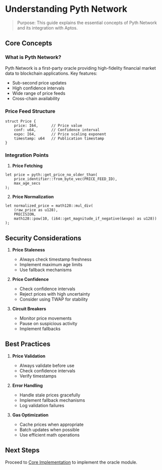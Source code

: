 # Understanding Pyth Network

> Purpose: This guide explains the essential concepts of Pyth Network and its integration with Aptos.

## Core Concepts

### What is Pyth Network?

Pyth Network is a first-party oracle providing high-fidelity financial market data to blockchain applications. Key features:
- Sub-second price updates
- High confidence intervals
- Wide range of price feeds
- Cross-chain availability

### Price Feed Structure

```move
struct Price {
    price: I64,      // Price value
    conf: u64,       // Confidence interval
    expo: I64,       // Price scaling exponent
    timestamp: u64   // Publication timestamp
}
```

### Integration Points

1. **Price Fetching**
```move
let price = pyth::get_price_no_older_than(
    price_identifier::from_byte_vec(PRICE_FEED_ID), 
    max_age_secs
);
```

2. **Price Normalization**
```move
let normalized_price = math128::mul_div(
    (raw_price as u128),
    PRECISION,
    math128::pow(10, (i64::get_magnitude_if_negative(&expo) as u128))
);
```

## Security Considerations

1. **Price Staleness**
   - Always check timestamp freshness
   - Implement maximum age limits
   - Use fallback mechanisms

2. **Price Confidence**
   - Check confidence intervals
   - Reject prices with high uncertainty
   - Consider using TWAP for stability

3. **Circuit Breakers**
   - Monitor price movements
   - Pause on suspicious activity
   - Implement fallbacks

## Best Practices

1. **Price Validation**
   - Always validate before use
   - Check confidence intervals
   - Verify timestamps

2. **Error Handling**
   - Handle stale prices gracefully
   - Implement fallback mechanisms
   - Log validation failures

3. **Gas Optimization**
   - Cache prices when appropriate
   - Batch updates when possible
   - Use efficient math operations

## Next Steps

Proceed to [Core Implementation](./03-oracle-implementation.md) to implement the oracle module. 